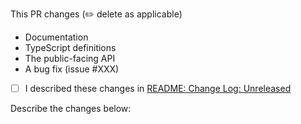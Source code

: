 This PR changes (✏️ delete as applicable)

* Documentation
* TypeScript definitions
* The public-facing API
* A bug fix (issue #XXX)

- [ ] I described these changes in [README: Change Log: Unreleased](https://github.com/photonstorm/phaser-ce/blob/master/README.md#change-log)

Describe the changes below:
